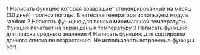 1 Написать функцию которая возвращает сгененрированный на месяц (30 дней) прогноз погоды. В катестве генератора используем модуль random
2 Написать функцию для поиска минимальной температуры. Функция печатает на экран день и температуру
3 Написать функцию для поиска среднего значения
4 Написать функцию для сортировки данного списка по возрастанию. Не использовать вcтроенные  функции sort
